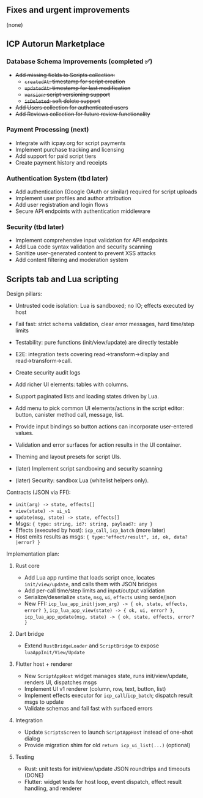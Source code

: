 ## Fixes and urgent improvements

(none)

## ICP Autorun Marketplace

### Database Schema Improvements (completed ✅)
- ~~Add missing fields to Scripts collection:~~
  - ~~`createdAt`: timestamp for script creation~~
  - ~~`updatedAt`: timestamp for last modification~~
  - ~~`version`: script versioning support~~
  - ~~`isDeleted`: soft delete support~~
- ~~Add Users collection for authenticated users~~
- ~~Add Reviews collection for future review functionality~~

### Payment Processing (next)
- Integrate with icpay.org for script payments
- Implement purchase tracking and licensing
- Add support for paid script tiers
- Create payment history and receipts

### Authentication System (tbd later)
- Add authentication (Google OAuth or similar) required for script uploads
- Implement user profiles and author attribution
- Add user registration and login flows
- Secure API endpoints with authentication middleware

### Security (tbd later)
- Implement comprehensive input validation for API endpoints
- Add Lua code syntax validation and security scanning
- Sanitize user-generated content to prevent XSS attacks
- Add content filtering and moderation system

## Scripts tab and Lua scripting

Design pillars:
- Untrusted code isolation: Lua is sandboxed; no IO; effects executed by host
- Fail fast: strict schema validation, clear error messages, hard time/step limits
- Testability: pure functions (init/view/update) are directly testable

- E2E: integration tests covering read→transform→display and read→transform→call.
- Create security audit logs
- Add richer UI elements: tables with columns.
- Support paginated lists and loading states driven by Lua.
- Add menu to pick common UI elements/actions in the script editor: button, canister method call, message, list.
- Provide input bindings so button actions can incorporate user-entered values.
- Validation and error surfaces for action results in the UI container.
- Theming and layout presets for script UIs.
- (later) Implement script sandboxing and security scanning
- (later) Security: sandbox Lua (whitelist helpers only).

Contracts (JSON via FFI):
- `init(arg) -> state, effects[]`
- `view(state) -> ui_v1`
- `update(msg, state) -> state, effects[]`
- Msgs: `{ type: string, id?: string, payload?: any }`
- Effects (executed by host): `icp_call`, `icp_batch` (more later)
- Host emits results as msgs: `{ type:"effect/result", id, ok, data?|error? }`

Implementation plan:
1) Rust core
   - Add Lua app runtime that loads script once, locates `init/view/update`, and calls them with JSON bridges
   - Add per-call time/step limits and input/output validation
   - Serialize/deserialize `state`, `msg`, `ui`, `effects` using serde/json
   - New FFI: `icp_lua_app_init(json_arg) -> { ok, state, effects, error? }`, `icp_lua_app_view(state) -> { ok, ui, error? }`, `icp_lua_app_update(msg, state) -> { ok, state, effects, error? }`

2) Dart bridge
   - Extend `RustBridgeLoader` and `ScriptBridge` to expose `luaAppInit/View/Update`

3) Flutter host + renderer
   - New `ScriptAppHost` widget manages state, runs init/view/update, renders UI, dispatches msgs
   - Implement UI v1 renderer (column, row, text, button, list)
   - Implement effects executor for `icp_call`/`icp_batch`; dispatch result msgs to update
   - Validate schemas and fail fast with surfaced errors

4) Integration
   - Update `ScriptsScreen` to launch `ScriptAppHost` instead of one-shot dialog
   - Provide migration shim for old `return icp_ui_list(...)` (optional)

5) Testing
   - Rust: unit tests for init/view/update JSON roundtrips and timeouts (DONE)
   - Flutter: widget tests for host loop, event dispatch, effect result handling, and renderer

